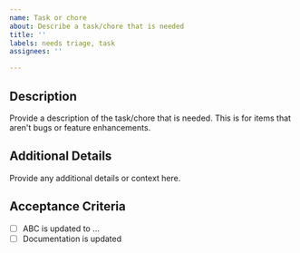 ```yaml
---
name: Task or chore
about: Describe a task/chore that is needed
title: ''
labels: needs triage, task
assignees: ''

---
```


## Description

Provide a description of the task/chore that is needed. This is for items that aren't bugs or feature enhancements.

## Additional Details

Provide any additional details or context here.

## Acceptance Criteria

- [ ] ABC is updated to ...
- [ ] Documentation is updated
